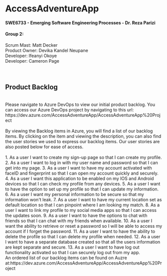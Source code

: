 # **AccessAdventureApp**
#### SWE6733 - Emerging Software Engineering Processes - Dr. Reza Parizi

#### **Group 2:**
Scrum Mast: Matt Decker  
Product Owner: Devika Kandel Neupane    
Developer: Ifeanyi Okoye   
Developer: Cameron Page  
<br>
<br>
## Product Backlog
<br>
Please navigate to Azure DevOps to view our initial product backlog. You can access our Azure DevOps project by navigating to this url: https://dev.azure.com/AccessAdventureApp/AccessAdventureApp%20Project  
<br>
<br>
By viewing the Backlog items in Azure, you will find a list of our backlog items. By clicking on the item and viewing the description, you can also find the user stories we used to express our backlog items. Our user stories are also posted below for ease of access.
<br>
<br>
1.  As a user I want to create my sign-up page so that I can create my profile.
2.  As a user I want to log in with my user name and password so that I can get into my page.
3.  As a user I want to have my account activated with faceID and fingerprint so that I can open my account quickly and securely.  
4. As a user I want this application to be enabled on my IOS and Android devices so that I can check my profile from any devices.  
5. As a user I want to have the option to set up my profile so that I can update my information.  
6. As a user I want my personal information to be secure so that my information won't leak.  
7. As a user I want to have my current location set as default location so that I can pinpoint where I am looking my match.  
8. As a user I want to link my profile to my social media apps so that I can access the updates soon.  
9. As a user I want to have the options to chat with friends so that I can chat with my friends when available.  
10. As a user I want the ability to retrieve or reset a password so I will be able to access my account if I forget the password.  
11. As a user I want to have the ability to delete the profile so that I can delete my profile when needed.  
12. As a user I want to have a separate database created so that all the users information are kept separate and secure.  
13. As a user I want to have log out functionality activated so that I can securely log out from my app.  
<br>
An ordered list of our backlog items can be found on Auzre at:https://dev.azure.com/AccessAdventureApp/AccessAdventureApp%20Project

